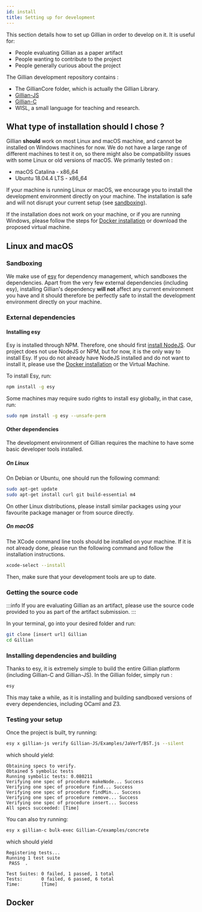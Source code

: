 ```yaml
---
id: install
title: Setting up for development
---
```


This section details how to set up Gillian in order to develop on it. It is useful for:
 - People evaluating Gillian as a paper artifact
 - People wanting to contribute to the project
 - People generally curious about the project
  
The Gillian development repository contains :
 - The GillianCore folder, which is actually the Gillian Library.
 - [Gillian-JS](../js/intro)
 - [Gillian-C](../c/intro)
 - WISL, a small language for teaching and research.

## What type of installation should I chose ?


Gillian **should** work on most Linux and macOS machine, and cannot be installed on Windows machines for now. We do not have a large range of different machines to test it on, so there might also be compatibility issues with some Linux or old versions of macOS. We primarily tested on :
 - macOS Catalina - x86_64
 - Ubuntu 18.04.4 LTS - x86_64

If your machine is running Linux or macOS, we encourage you to install the development environment directly on your machine. The installation is safe and will not disrupt your current setup (see [sandboxing](#sandboxing)).

If the installation does not work on your machine, or if you are running Windows, please follow the steps for [Docker installation](#docker) or download the proposed virtual machine.


## Linux and macOS

### Sandboxing

We make use of [esy](https://esy.sh) for dependency management, which sandboxes the dependencies. Apart from the very few external dependencies (including esy), installing Gillian's dependency **will not** affect any current environment you have and it should therefore be perfectly safe to install the development environment directly on your machine.

### External dependencies

#### Installing esy

Esy is installed through NPM. Therefore, one should first [install NodeJS](https://nodejs.org/en/download/package-manager/). Our project does not use NodeJS or NPM, but for now, it is the only way to install Esy. If you do not already have NodeJS installed and do not want to install it, please use the [Docker installation](#docker) or the Virtual Machine.

To install Esy, run:
```bash
npm install -g esy
```

Some machines may require sudo rights to install esy globally, in that case, run:
```bash
sudo npm install -g esy --unsafe-perm
```

#### Other dependencies

The development environment of Gillian requires the machine to have some basic developer tools installed.

##### On Linux

On Debian or Ubuntu, one should run the following command:

```bash
sudo apt-get update
sudo apt-get install curl git build-essential m4
```

On other Linux distributions, please install similar packages using your favourite package manager or from source directly.

##### On macOS

The XCode command line tools should be installed on your machine. If it is not already done, please run the following command and follow the installation instructions.

```zsh
xcode-select --install
```

Then, make sure that your development tools are up to date.

### Getting the source code

:::info
If you are evaluating Gillian as an artifact, please use the source code provided to you as part of the artifact submission.
:::

In your terminal, go into your desired folder and run:

```bash
git clone [insert url] Gillian
cd Gillian
```

### Installing dependencies and building

Thanks to esy, it is extremely simple to build the entire Gillian platform (including Gillian-C and Gillian-JS). In the Gillian folder, simply run :
```bash
esy
```

This may take a while, as it is installing and building sandboxed versions of every dependencies, including OCaml and Z3.

### Testing your setup

Once the project is built, try running:
```bash
esy x gillian-js verify Gillian-JS/Examples/JaVerT/BST.js --silent
```

which should yield:
```logs
Obtaining specs to verify.
Obtained 5 symbolic tests
Running symbolic tests: 0.080211
Verifying one spec of procedure makeNode... Success
Verifying one spec of procedure find... Success
Verifying one spec of procedure findMin... Success
Verifying one spec of procedure remove... Success
Verifying one spec of procedure insert... Success
All specs succeeded: [Time]
```

You can also try running:
```bash
esy x gillian-c bulk-exec Gillian-C/examples/concrete
```

which should yield
```logs
Registering tests...   
Running 1 test suite
 PASS  .

Test Suites: 0 failed, 1 passed, 1 total
Tests:       0 failed, 6 passed, 6 total
Time:        [Time]
```

## Docker
